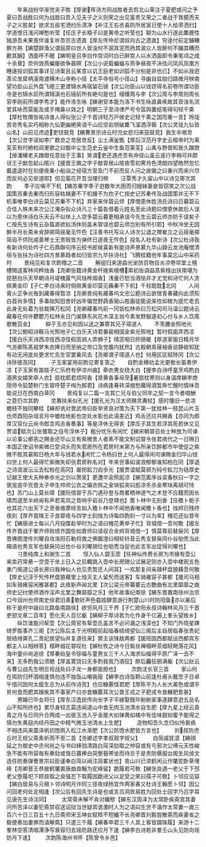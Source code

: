 <!-- { "loadSidebar": true } -->
　　年来战纷华渐觉夫子胜【厚谢晖诗方同战胜者去剪北山莱注子夏肥或问之予夏曰吾战胜曰何为战胜曰吾入见夫子之义则荣之出见富贵又荣之二者战于胷臆而夫子之义胜矣】欲求五亩宅洒扫乐清净【补注王右丞喜防所居室日使十人给帚洒扫】学道恨日浅问禅慙听莹【任庄子长梧子曰是黄帝之听莹也】聊为山水行遂此麋鹿性独游吾未果覔伴谁复听吾宗古遗直【厚左传仲尼谓叔向古之遗直】穷逹付前定餔糟醉方熟【縯楚辞渔父谓屈原曰世人皆浊何不淈其泥而扬其波众人皆醉何不餔其糟而歠其醨】洒面呼不醒【縯明皇召李白作宫词时白已醉宫人以水洒面即令秉笔顷之成十余章】奈何效燕蝙屡欲争晨暝【次公小说载蝙蝠与燕争昼夜不决徃问凤风凤凰方睡遂投训狐其事详见诗案且云某意以讥王庭老如训狐不分别是非也已】不如从我逰髙论发犀柄溪南渡横木山寺称小径【太平寺俗号小径山】寻幽自兹始归路微月映南望功臣山云外盘飞磴三更渡锦水再宿留石镜【次公功臣山以钱镠得名前卷所谓功臣寺是也锦水前所谓锦溪也石镜前所有絶句是也】缅懐周与李【次公周与李周则周长官李刚前所谓李秀才】能作洛生咏【縯谢安本能为洛下书生咏直鼻疾故其音浊名流爱其咏而莫能及或手掩鼻以效之】明朝三子至诗律严号令篮舆置纸笔得句轻千乘【厚杜牧赠张祐诗谁人得似张公子千首诗轻万戸侯史记轻千乘之国而重一言】玲珑苦竒秀名实巧相称九仙更幽絶笑语千山应空岩侧破罋飞溜洒浮磬【次公灵珑九仙皆山名】山前见虎迹吏铙鼓竞【縯曹景宗诗云时児女悲归来笳鼓竞】我生夲艰竒【次公竒字读如李广数竒之竒居竒反】尘土满釜甑【厚后汉范丹字史云桓帝时为莱芜苌有时絶粒闾里歌之曰甑中尘生范史云釜中生鱼范莱芜】山禽与野兽知我久蹭蹬【倬潘耀老夫蹭蹬任意拙于王事】笑谓吏还遇虎吾有命径山虽云逺行李稍可并颇讶王子猷忽起山隂兴【援晋王徽之字子猷甞居山隂夜雪初霁月色清朗四望皓然忽忆戴逵逵时在剡便夜乗小船诣之经宿方至及门不前而反人问之故徽之曰乗兴而来兴尽而反何必见安道耶】但见菊花开吾当理归榜
　　汪覃秀才久留山中以诗见寄次其韵
　　季子应嗔不下机【縯苏秦字季子逰数年大困而归嫂妹妻妾皆窃笑之次公战国策苏秦去秦而归形容枯槁妻不下机嫂不为炊子仁按史记苏秦传及战国策并无不下机事唯李白诗云莫见苏秦不下机】弃家来伴碧云师【厚僧恵休姓汤氏诗曰日暮碧云合佳人殊未来次公江淹杂拟众诗凡三十篇各借着元姓名至此诗题曰僧恵休故后人误以为恵休诗白乐天云不似休上人空多碧云暮更相承误今先生云碧云师亦防于误矣子仁按先生诗有云杂篇直欲拟汤休则盖未甞误也碧云师岂别有所引耶】中秋冷坐无因醉半月长斋未肻辞掷简摇毫无忤色【汪善书托写众人诗次公退之赠崔立之云摇毫掷简自不供阮咸善琴士无贵贱皆为弹终日逹夜无忤色】投名入社有新诗【次公杜诗我有新诗何处吟子仁石鼎聨句序云校书郎侯喜新有能诗声景慕九华山録云龙池庵僧清宿与张扶为诗社四方景慕趋者如归皆宗九华扶诗社】飞腾桂籍他年事莫忘山中采药时
　　景纯见和复次韵赠之二首
　　解组归来道益光坐防百物自炎凉卷帘堂上檀槽閙送客林间桦烛香【尧卿张籍诗黄金杆拨紫檀槽索初张调益髙紫檀出扶南堪为琵琶白乐天早朝诗月堤槐露气风烛桦烟香】浅量已愁当酒怯非才尤觉和诗忙何人贪佩黄金印【子仁李白诗来时倘佩黄金印莫见蘓秦不下机】千柱耽耽北冈
　　人间膏火正争光毎到藏春得暂凉【尧卿景纯有藏春坞文忠公题诗云欲借青春藏向此须知白首尚多情】多事始知田舍好凶年偏觉野蔬香谿山胜画徒能说来徃如梭为底忙老去此身无处着为翁栽挿万松冈【尧卿藏春坞前一冈皆松林命曰万松冈司马温公题诗云藏春在何许鬱鬱万松林永日门阑静东风花木深主翁今素发野服遂初心付与乡人饮髙歌散百金】
　　柳子玉亦见和因以送之兼寄其兄子璋道人
　　不羡腰金照地光【次公鲍昭诗鞍马光照地子仁白乐天诗君番裴相国金紫光照地】暂时假面弄西凉【援白乐天诗西凉伎西凉伎假靣胡人弄狮子】晴窓咽日肝肠暖【厚道家服日精月华气尧卿陈髙祖梦朱衣捧日而至纳之帝口及觉腹内犹热】古殿朝真屦袖香说静故知犹有动无闲底处更求忙先生官罢乗风去【尧卿谓子璋道人也】何用区区赋陟冈【次公诗陟彼高冈】
　　子玉家宴用前韵见寄复答之
　　自酌金樽劝孟光更敎长笛奏伊凉【子玉家有笛妓子仁乐府有伊凉州曲】牵衣男女绕大白【援李白诗呼童烹鸡酌白酒男女嬉笑牵人衣】扇枕郎君烦阿香【厚黄香事母至暑扇枕寒则以身温席縯李商隠师令狐楚称门生甞呼楚子绹为郎君】诗病逢春转深痼愁魔得酒暂奔忙醒时情味吾能说日在西南白草冈
　　景纯复以二篇一言其亡兄与伯父同年之契一言今者唱酬之意仍次其韵
　　灵夀扶来似孔光【援孔光为汉太师赐灵夀杖】感时懐旧一悲凉蟾枝不独同攀桂【縯却诜对晋武帝曰臣举贤良对策为天下第一犹桂林一枝昆山片玉也师酉阳杂俎言月中蟾桂地影也空处水影也此语差近】鸡舌还应共赐香【亦同为郎厚汉官仪云尚书郎含鸡舌香奏事】等是浮休无得丧【厚庄子其生若浮其死若休又见贾谊赋次公张鷟取之自号浮休子】粗分忧乐有闲忙【縯宋朝甞召处士种放为司谏以论事公卿恶之赐金还华山又有紫微舍人者素不能文制诏甞令张君痞代之一日赐日本国正使诏书紫微已受词头而失君房所在君房时未第方与所亲饮醉都市中使促之紫微不胜其窘暇日杨大年与钱若水闲忙二令杨曰世上何人最得闲司谏赐金归华山钱曰世上何人最得忙紫微失却张君房称名对】年来世事如波浪郁郁谁知柏在冈【厚退之诗浪波沄沄去松柏在高冈】屡把鈆刀齿歩光【援贾谊赋莫邪为钝兮鈆刀为铦厚史记越王使大夫种奉歩光之剑以贺吴】更遭华衮照厖凉【縯范寗序谷梁春秋曰一字之褒宠逾华兖晋太子申生帅师公衣之偏衣佩之金玦狐突曰厖凉冬杀金寒玦离胡可恃也】苏门山上莫长啸【援阮借甞于苏门遇孙登与商畧栖神道气之术登不应籍而因长啸而退至半岭闻有声若鸾凤之音响乎岩谷乃登啸也】薝卜林中无别香【任檐卜栀子也其花六出天下之至香维摩经言如入檐卜林中不闻他香唯闻檐卜香也】烛烬已残终夜刻【厚齐竟陵王子良甞夜与四学士刻烛为诗每四韵刻一寸以为率】槐花还似昔年忙【縯唐进士每以八月投牒赴举时为之语曰槐花黄举子忙】背城借一吾何敢【援左传齐晋战于鞌齐师败绩齐国佐如晋师曰请収合余烬背城借一】慎莫尊前替戾冈【厚晋佛图澄传刘曜自攻洛阳石勒将救之佛圗澄曰相轮铃音云秀支替戾冈仆谷劬秃当此羯语也秀支军也替戾冈出也仆谷刘曜胡位也劬秃当促也此言军出促得刘曜也】
　　刁景纯席上和谢生二首
　　悮入仙人碧玉壶【任神仙传费长房为市掾有壶公来卖药常悬一空壶于坐上日入之后輙跳入壶中长房随公试展足则亦入壶中楼观五色重门阁道公语长房曰我神仙人也见责暂还人间耳】一欢那复间亲疎杯盘狼藉吾何敢【厚史记淳于髠传杯盘狼藉堂上烛灭主人留髠而送客】车骑雍容子甚都【援司马相如车骑雍容闲雅甚都】此夜新声闻北里【次公梁元帝纂要云古艶曲有北里靡靡之曲师史记纣使师酒作淫声北里之舞靡靡之乐】他年故事纪南徐【縯东晋置南徐州治京口今润州也师南史徐君旧善歌好声色载妓肆意游行荆楚山川时防阳鱼亦以豪后称于是府中謡曰北路鱼南路徐】欲穷风月三千界【子仁欧阳永叔诗翰林风月三千首吏部文章二百年】愿化天人百亿躯【縯柳子厚诗若为化作身千亿遍上峯头望故乡】
　　纵饮谁能问挈壶【次公周官有挈壶氏盖言不必问漏之浅深也】不知门外晓星踈绮罗胜事齐三阁【次公陈后主于光明殿前起临春结绮望仙三阁后主自居临春张贵妃居结绮龚孔二贵妃居望仙并复道徃来】賔主谈锋敌两都【援班固西都赋设西都宾东都主人以相辨答】榻畔烟花甞叹杜【縯杜牧之诗今日鬓丝禅榻畔茶烟轻飏落花风】海中童丱尚追徐【厚秦始皇令徐福与童男女三千人入海求仙福得平原广泽一去不来】无多酌我公须聴【厚盖寛饶曰无多酌我我乃酒狂】醉后麤狂胆满躯【次公赵云与曹公战先生明旦视战处曰子龙一身都是胆也】
　　次韵沈长官三首
　　家山何在両防归杯酒相逢慎勿违不独饭山嘲我瘦【縯李白诗饭颗山前逢杜甫头戴笠子日卓午借问因何太瘦生总为从前作诗苦】也应糠覈怪君肥【厚陈平为人长大美色或谓平贫何食而肥其嫂疾其不事家产曰亦食糠覈耳次公晋王戎之子肥戎令食糠肥愈甚】
　　男婚已毕女将归【厚东汉逸民传向长字子平嫁娶既毕勑断家事遂肆意逰五岳名山不知所终也】累尽身轻志莫违闻道山中食无肉玉池清水自生肥【厚九星上经云青青之月与日同升合两成一出彼玉池入乎金屋大如弹黄如橘中有佳味甜如蜜予能得之慎勿失黄庭内经丹田之中精气微玉池清水上生肥】
　　造物知吾久念归似怜衰病不相违风来震泽帆初饱雨入松江水渐肥【次公防饱水肥皆方言也】
　　刘叔防虎丘时王规父斋素祈雨不至二首【尧卿述字孝叔觌字规父】
　　白简戚犹凛【縯顔延之为御史中丞何尚之与书曰綘驺清路白简深劾取之仲容或有亏邪次公傅元天性峻急不能有所容毎有奏劾或值日暮捧白简整簮帯坐而待旦于是贵防慑服台阁生风倬文选任昉奏弹曺景宗曰臣谨奉白简以闻注简畧状也】青山兴已浓鹤闲云作氅驼卧草埋峰【尧卿晋王恭披鹤氅裘唐曲良翰为驼峰留】跪履若可敎【縯张良遇一老父于下邳老父堕履圯下顾良取之良强忍下取履因跪进父以足受之笑曰孺子可敎】卜邻应见容【縯白居易与元稹卜邻诗明月许同三径夜绿杨宜作两家春又杜诗王翰愿卜邻】因公问回老何处定相逢【次公后有回先生诗是也或言吕洞宾易姓为回处士回字乃吕字耳见唐先生诗注同】
　　太常斋未解不肯对纎秾【縯东汉周泽为太常卧疾斋宫其妻问所苦泽以妻犯斋禁収送诏狱当世疑其诡激时人为之语曰生世不谐作太常妻一嵗三百六十日三百五十九日斋师宋玉神女赋秾不短纎不长尧卿晋刘毅尝散斋而疾妻省之毅便奏加妻罪而请解斋】只遣三千履【縯春申君三千人其上客皆蹑珠履】来游十二峯林空答清唱潭浄写衰容归去瑶防路还应月下逢【縯李白诗若非羣壬山头见防向瑶防月下逢】
　　次韵陈海州书怀【陈曾令乡邑】
